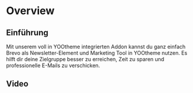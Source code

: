 # Overview

## Einführung
Mit unserem voll in YOOtheme integrierten Addon kannst du ganz einfach Brevo als Newsletter-Element und Marketing Tool in YOOtheme nutzen. Es hilft dir deine Zielgruppe besser zu erreichen, Zeit zu sparen und professionelle E-Mails zu verschicken.

## Video
